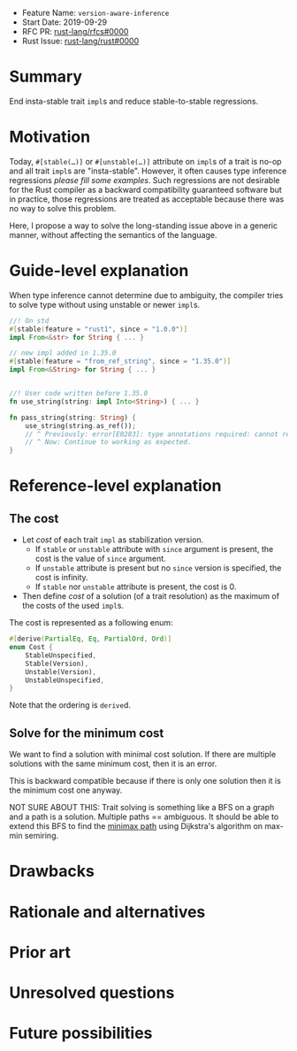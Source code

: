 - Feature Name: `version-aware-inference`
- Start Date: 2019-09-29
- RFC PR: [rust-lang/rfcs#0000](https://github.com/rust-lang/rfcs/pull/0000)
- Rust Issue: [rust-lang/rust#0000](https://github.com/rust-lang/rust/issues/0000)

# Summary
[summary]: #summary

End insta-stable trait `impl`s and reduce stable-to-stable regressions.

# Motivation
[motivation]: #motivation

Today, `#[stable(…)]` or `#[unstable(…)]` attribute on `impl`s of a trait is no-op and all trait `impl`s are "insta-stable".
However, it often causes type inference regressions *please fill some examples*. Such regressions are not desirable for the Rust compiler as a backward compatibility guaranteed software but in practice, those regressions are treated as acceptable because there was no way to solve this problem.

Here, I propose a way to solve the long-standing issue above in a generic manner, without affecting the semantics of the language.

# Guide-level explanation
[guide-level-explanation]: #guide-level-explanation

When type inference cannot determine due to ambiguity, the compiler tries to solve type without using unstable or newer `impl`s.

```rust
//! On std
#[stable(feature = "rust1", since = "1.0.0")]
impl From<&str> for String { ... }

// new impl added in 1.35.0
#[stable(feature = "from_ref_string", since = "1.35.0")]
impl From<&String> for String { ... }


//! User code written before 1.35.0
fn use_string(string: impl Into<String>) { ... }

fn pass_string(string: String) {
    use_string(string.as_ref());
    // ^ Previously: error[E0283]: type annotations required: cannot resolve `std::string::String: std::convert::AsRef<_>`
    // ^ Now: Continue to working as expected.
}
```

# Reference-level explanation
[reference-level-explanation]: #reference-level-explanation

## The cost

- Let *cost* of each trait `impl` as stabilization version.
  - If `stable` or `unstable` attribute with `since` argument is present, the cost is the value of `since` argument.
  - If `unstable` attribute is present but no `since` version is specified, the cost is infinity.
  - If `stable` nor `unstable` attribute is present, the cost is 0.
- Then define *cost* of a solution (of a trait resolution) as the maximum of the costs of the used `impl`s.

The cost is represented as a following enum:

```rust
#[derive(PartialEq, Eq, PartialOrd, Ord)]
enum Cost {
    StableUnspecified,
    Stable(Version),
    Unstable(Version),
    UnstableUnspecified,
}
```

Note that the ordering is `derive`d.

## Solve for the minimum cost

We want to find a solution with minimal cost solution. If there are multiple solutions with the same minimum cost, then it is an error.

This is backward compatible because if there is only one solution then it is the minimum cost one anyway.

NOT SURE ABOUT THIS: Trait solving is something like a BFS on a graph and a path is a solution. Multiple paths == ambiguous. It should be able to extend this BFS to find the [minimax path](https://en.wikipedia.org/wiki/Widest_path_problem) using Dijkstra's algorithm on max-min semiring.

# Drawbacks
[drawbacks]: #drawbacks

# Rationale and alternatives
[rationale-and-alternatives]: #rationale-and-alternatives

# Prior art
[prior-art]: #prior-art

# Unresolved questions
[unresolved-questions]: #unresolved-questions

# Future possibilities
[future-possibilities]: #future-possibilities
